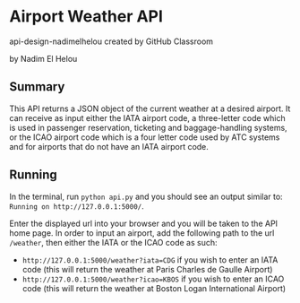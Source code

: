 # Airport Weather API
api-design-nadimelhelou created by GitHub Classroom

by Nadim El Helou

## Summary
This API returns a JSON object of the current weather at a desired airport.
It can receive as input either the IATA airport code, a three-letter code which is used in passenger reservation, ticketing and baggage-handling systems, or the ICAO airport code which is a four letter code used by ATC systems and for airports that do not have an IATA airport code.

## Running
In the terminal, run `python api.py` and you should see an output similar to: `Running on http://127.0.0.1:5000/`.

Enter the displayed url into your browser and you will be taken to the API home page. In order to input an airport, add the following path to the url `/weather`, then either the IATA or the ICAO code as such:
* `http://127.0.0.1:5000/weather?iata=CDG` if you wish to enter an IATA code (this will return the weather at Paris Charles de Gaulle Airport)
* `http://127.0.0.1:5000/weather?icao=KBOS` if you wish to enter an ICAO code (this will return the weather at Boston Logan International Airport)
